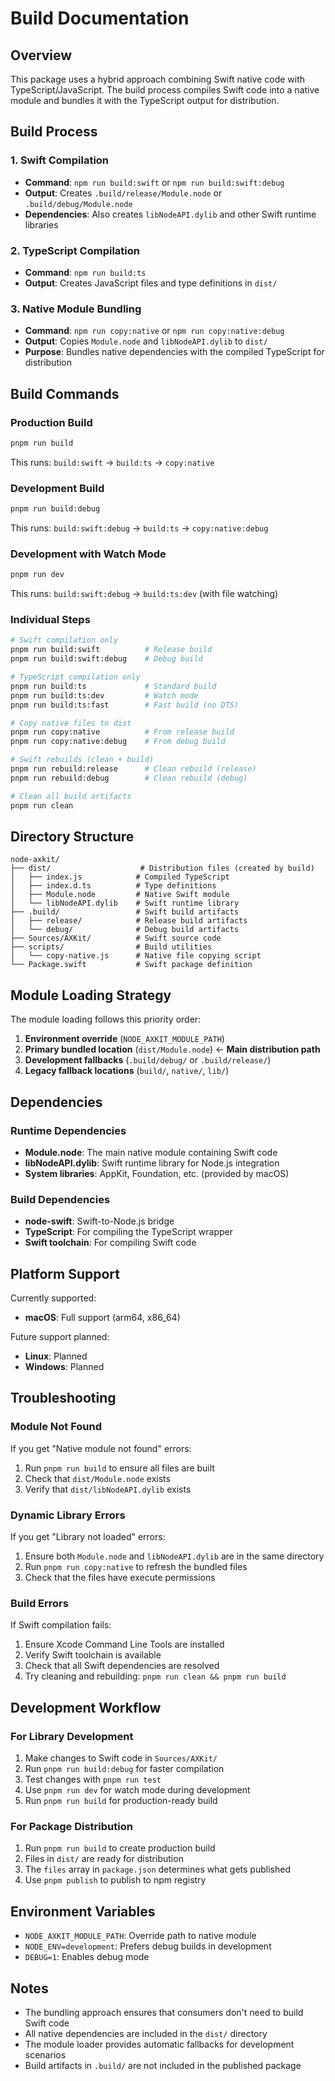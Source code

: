 # Build Documentation

## Overview

This package uses a hybrid approach combining Swift native code with TypeScript/JavaScript. The build process compiles Swift code into a native module and bundles it with the TypeScript output for distribution.

## Build Process

### 1. Swift Compilation
- **Command**: `npm run build:swift` or `npm run build:swift:debug`
- **Output**: Creates `.build/release/Module.node` or `.build/debug/Module.node`
- **Dependencies**: Also creates `libNodeAPI.dylib` and other Swift runtime libraries

### 2. TypeScript Compilation
- **Command**: `npm run build:ts`
- **Output**: Creates JavaScript files and type definitions in `dist/`

### 3. Native Module Bundling
- **Command**: `npm run copy:native` or `npm run copy:native:debug`
- **Output**: Copies `Module.node` and `libNodeAPI.dylib` to `dist/`
- **Purpose**: Bundles native dependencies with the compiled TypeScript for distribution

## Build Commands

### Production Build
```bash
pnpm run build
```
This runs: `build:swift` → `build:ts` → `copy:native`

### Development Build
```bash
pnpm run build:debug
```
This runs: `build:swift:debug` → `build:ts` → `copy:native:debug`

### Development with Watch Mode
```bash
pnpm run dev
```
This runs: `build:swift:debug` → `build:ts:dev` (with file watching)

### Individual Steps
```bash
# Swift compilation only
pnpm run build:swift          # Release build
pnpm run build:swift:debug    # Debug build

# TypeScript compilation only
pnpm run build:ts             # Standard build
pnpm run build:ts:dev         # Watch mode
pnpm run build:ts:fast        # Fast build (no DTS)

# Copy native files to dist
pnpm run copy:native          # From release build
pnpm run copy:native:debug    # From debug build

# Swift rebuilds (clean + build)
pnpm run rebuild:release      # Clean rebuild (release)
pnpm run rebuild:debug        # Clean rebuild (debug)

# Clean all build artifacts
pnpm run clean
```

## Directory Structure

```
node-axkit/
├── dist/                    # Distribution files (created by build)
│   ├── index.js            # Compiled TypeScript
│   ├── index.d.ts          # Type definitions
│   ├── Module.node         # Native Swift module
│   └── libNodeAPI.dylib    # Swift runtime library
├── .build/                 # Swift build artifacts
│   ├── release/            # Release build artifacts
│   └── debug/              # Debug build artifacts
├── Sources/AXKit/          # Swift source code
├── scripts/                # Build utilities
│   └── copy-native.js      # Native file copying script
└── Package.swift           # Swift package definition
```

## Module Loading Strategy

The module loading follows this priority order:

1. **Environment override** (`NODE_AXKIT_MODULE_PATH`)
2. **Primary bundled location** (`dist/Module.node`) ← **Main distribution path**
3. **Development fallbacks** (`.build/debug/` or `.build/release/`)
4. **Legacy fallback locations** (`build/`, `native/`, `lib/`)

## Dependencies

### Runtime Dependencies
- **Module.node**: The main native module containing Swift code
- **libNodeAPI.dylib**: Swift runtime library for Node.js integration
- **System libraries**: AppKit, Foundation, etc. (provided by macOS)

### Build Dependencies
- **node-swift**: Swift-to-Node.js bridge
- **TypeScript**: For compiling the TypeScript wrapper
- **Swift toolchain**: For compiling Swift code

## Platform Support

Currently supported:
- **macOS**: Full support (arm64, x86_64)

Future support planned:
- **Linux**: Planned
- **Windows**: Planned

## Troubleshooting

### Module Not Found
If you get "Native module not found" errors:
1. Run `pnpm run build` to ensure all files are built
2. Check that `dist/Module.node` exists
3. Verify that `dist/libNodeAPI.dylib` exists

### Dynamic Library Errors
If you get "Library not loaded" errors:
1. Ensure both `Module.node` and `libNodeAPI.dylib` are in the same directory
2. Run `pnpm run copy:native` to refresh the bundled files
3. Check that the files have execute permissions

### Build Errors
If Swift compilation fails:
1. Ensure Xcode Command Line Tools are installed
2. Verify Swift toolchain is available
3. Check that all Swift dependencies are resolved
4. Try cleaning and rebuilding: `pnpm run clean && pnpm run build`

## Development Workflow

### For Library Development
1. Make changes to Swift code in `Sources/AXKit/`
2. Run `pnpm run build:debug` for faster compilation
3. Test changes with `pnpm run test`
4. Use `pnpm run dev` for watch mode during development
5. Run `pnpm run build` for production-ready build

### For Package Distribution
1. Run `pnpm run build` to create production build
2. Files in `dist/` are ready for distribution
3. The `files` array in `package.json` determines what gets published
4. Use `pnpm publish` to publish to npm registry

## Environment Variables

- `NODE_AXKIT_MODULE_PATH`: Override path to native module
- `NODE_ENV=development`: Prefers debug builds in development
- `DEBUG=1`: Enables debug mode

## Notes

- The bundling approach ensures that consumers don't need to build Swift code
- All native dependencies are included in the `dist/` directory
- The module loader provides automatic fallbacks for development scenarios
- Build artifacts in `.build/` are not included in the published package 